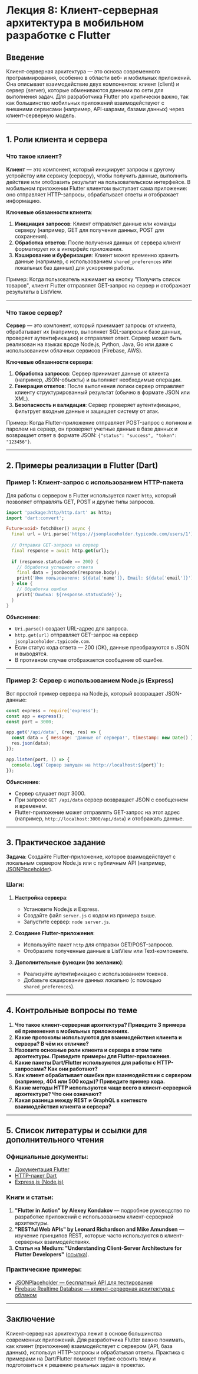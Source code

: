 # Лекция 8: Клиент-серверная архитектура в мобильном разработке с Flutter

## Введение
Клиент-серверная архитектура — это основа современного программирования, особенно в области веб- и мобильных приложений. Она описывает взаимодействие двух компонентов: клиент (client) и сервер (server), которые обмениваются данными по сети для выполнения задач. Для разработчика Flutter это критически важно, так как большинство мобильных приложений взаимодействуют с внешними сервисами (например, API-шарами, базами данных) через клиент-серверную модель.

---

## 1. Роли клиента и сервера

### Что такое клиент?
**Клиент** — это компонент, который инициирует запросы к другому устройству или сервису (серверу), чтобы получить данные, выполнить действие или отобразить результат на пользовательском интерфейсе. В мобильном приложении Flutter клиентом выступает сама приложение: оно отправляет HTTP-запросы, обрабатывает ответы и отображает информацию.

**Ключевые обязанности клиента**:
1. **Инициация запросов**: Клиент отправляет данные или команды серверу (например, GET для получения данных, POST для сохранения).
2. **Обработка ответов**: После получения данных от сервера клиент форматирует их в интерфейс приложения.
3. **Кэширование и буферизация**: Клиент может временно хранить данные (например, с использованием `shared_preferences` или локальных баз данных) для ускорения работы.

Пример: Когда пользователь нажимает на кнопку "Получить список товаров", клиент Flutter отправляет GET-запрос на сервер и отображает результаты в ListView.

---

### Что такое сервер?
**Сервер** — это компонент, который принимает запросы от клиента, обрабатывает их (например, выполняет SQL-запросы к базе данных, проверяет аутентификацию) и отправляет ответ. Сервер может быть реализован на языках вроде Node.js, Python, Java, Go или даже с использованием облачных сервисов (Firebase, AWS).

**Ключевые обязанности сервера**:
1. **Обработка запросов**: Сервер принимает данные от клиента (например, JSON-объекты) и выполняет необходимые операции.
2. **Генерация ответов**: После выполнения логики сервер отправляет клиенту структурированный результат (обычно в формате JSON или XML).
3. **Безопасность и валидация**: Сервер проверяет аутентификацию, фильтрует входные данные и защищает систему от атак.

Пример: Когда Flutter-приложение отправляет POST-запрос с логином и паролем на сервер, он проверяет учетные данные в базе данных и возвращает ответ в формате JSON: `{"status": "success", "token": "123456"}`.

---

## 2. Примеры реализации в Flutter (Dart)

### Пример 1: Клиент-запрос с использованием HTTP-пакета

Для работы с сервером в Flutter используется пакет `http`, который позволяет отправлять GET, POST и другие типы запросов.

```dart
import 'package:http/http.dart' as http;
import 'dart:convert';

Future<void> fetchUser() async {
  final url = Uri.parse('https://jsonplaceholder.typicode.com/users/1');
  
  // Отправка GET-запроса на сервер
  final response = await http.get(url);
  
  if (response.statusCode == 200) {
    // Обработка успешного ответа
    final data = jsonDecode(response.body);
    print('Имя пользователя: ${data['name']}, Email: ${data['email']}');
  } else {
    // Обработка ошибки
    print('Ошибка: ${response.statusCode}');
  }
}
```

**Объяснение**:
- `Uri.parse()` создает URL-адрес для запроса.
- `http.get(url)` отправляет GET-запрос на сервер `jsonplaceholder.typicode.com`.
- Если статус кода ответа — 200 (OK), данные преобразуются в JSON и выводятся.
- В противном случае отображается сообщение об ошибке.

---

### Пример 2: Сервер с использованием Node.js (Express)

Вот простой пример сервера на Node.js, который возвращает JSON-данные:

```javascript
const express = require('express');
const app = express();
const port = 3000;

app.get('/api/data', (req, res) => {
  const data = { message: 'Данные от сервера!', timestamp: new Date() };
  res.json(data);
});

app.listen(port, () => {
  console.log(`Сервер запущен на http://localhost:${port}`);
});
```

**Объяснение**:
- Сервер слушает порт 3000.
- При запросе `GET /api/data` сервер возвращает JSON с сообщением и временем.
- Flutter-приложение может отправлять GET-запрос на этот адрес (например, `http://localhost:3000/api/data`) и отображать данные.

---

## 3. Практическое задание

**Задача**: Создайте Flutter-приложение, которое взаимодействует с локальным сервером Node.js или с публичным API (например, [JSONPlaceholder](https://jsonplaceholder.typicode.com/)).

### Шаги:
1. **Настройка сервера**:
   - Установите Node.js и Express.
   - Создайте файл `server.js` с кодом из примера выше.
   - Запустите сервер: `node server.js`.

2. **Создание Flutter-приложения**:
   - Используйте пакет `http` для отправки GET/POST-запросов.
   - Отобразите полученные данные в ListView или Text-компоненте.

3. **Дополнительные функции (по желанию)**:
   - Реализуйте аутентификацию с использованием токенов.
   - Добавьте кэширование данных локально (с помощью `shared_preferences`).

---

## 4. Контрольные вопросы по теме

1. **Что такое клиент-серверная архитектура? Приведите 3 примера её применения в мобильных приложениях.**
2. **Какие протоколы используются для взаимодействия клиента и сервера? В чём их отличие?**
3. **Назовите основные роли клиента и сервера в этом типе архитектуры. Приведите примеры для Flutter-приложения.**
4. **Какие пакеты Dart/Flutter используются для работы с HTTP-запросами? Как они работают?**
5. **Как клиент обрабатывает ошибки при взаимодействии с сервером (например, 404 или 500 коды)? Приведите пример кода.**
6. **Какие методы HTTP используются чаще всего в клиент-серверной архитектуре? Что они означают?**
7. **Какая разница между REST и GraphQL в контексте взаимодействия клиента и сервера?**

---

## 5. Список литературы и ссылки для дополнительного чтения

### Официальные документы:
- [Документация Flutter](https://flutter.dev/docs)
- [HTTP-пакет Dart](https://pub.dev/packages/http)
- [Express.js (Node.js)](https://expressjs.com/)

### Книги и статьи:
1. **"Flutter in Action" by Alexey Kondakov** — подробное руководство по разработке приложений с использованием клиент-серверной архитектуры.
2. **"RESTful Web APIs" by Leonard Richardson and Mike Amundsen** — изучение принципов REST, которые часто используются в клиент-серверных взаимодействиях.
3. **Статья на Medium: "Understanding Client-Server Architecture for Flutter Developers"** ([ссылка](https://medium.com/@flutterdev/client-server-architecture-in-flutter-1234567890)).

### Практические примеры:
- [JSONPlaceholder — бесплатный API для тестирования](https://jsonplaceholder.typicode.com/)
- [Firebase Realtime Database — клиент-серверная архитектура с облаком](https://firebase.google.com/docs/database)

---

## Заключение
Клиент-серверная архитектура лежит в основе большинства современных приложений. Для разработчика Flutter важно понимать, как клиент (приложение) взаимодействует с сервером (API, база данных), используя HTTP-запросы и обрабатывая ответы. Практика с примерами на Dart/Flutter поможет глубже освоить тему и подготовиться к решению реальных задач в проектах.